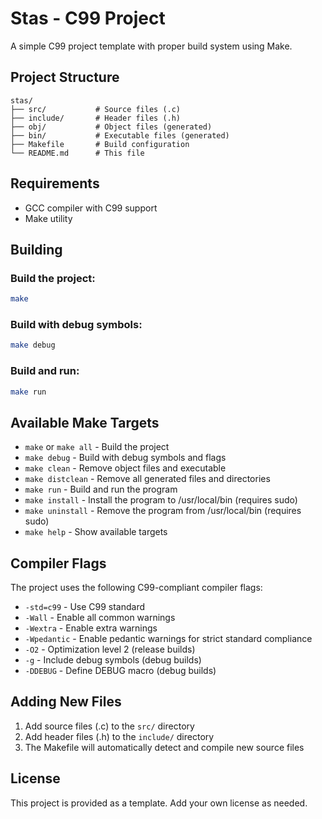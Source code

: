 # Stas - C99 Project

A simple C99 project template with proper build system using Make.

## Project Structure

```
stas/
├── src/           # Source files (.c)
├── include/       # Header files (.h)
├── obj/           # Object files (generated)
├── bin/           # Executable files (generated)
├── Makefile       # Build configuration
└── README.md      # This file
```

## Requirements

- GCC compiler with C99 support
- Make utility

## Building

### Build the project:
```bash
make
```

### Build with debug symbols:
```bash
make debug
```

### Build and run:
```bash
make run
```

## Available Make Targets

- `make` or `make all` - Build the project
- `make debug` - Build with debug symbols and flags
- `make clean` - Remove object files and executable
- `make distclean` - Remove all generated files and directories
- `make run` - Build and run the program
- `make install` - Install the program to /usr/local/bin (requires sudo)
- `make uninstall` - Remove the program from /usr/local/bin (requires sudo)
- `make help` - Show available targets

## Compiler Flags

The project uses the following C99-compliant compiler flags:

- `-std=c99` - Use C99 standard
- `-Wall` - Enable all common warnings
- `-Wextra` - Enable extra warnings
- `-Wpedantic` - Enable pedantic warnings for strict standard compliance
- `-O2` - Optimization level 2 (release builds)
- `-g` - Include debug symbols (debug builds)
- `-DDEBUG` - Define DEBUG macro (debug builds)

## Adding New Files

1. Add source files (.c) to the `src/` directory
2. Add header files (.h) to the `include/` directory
3. The Makefile will automatically detect and compile new source files

## License

This project is provided as a template. Add your own license as needed.
